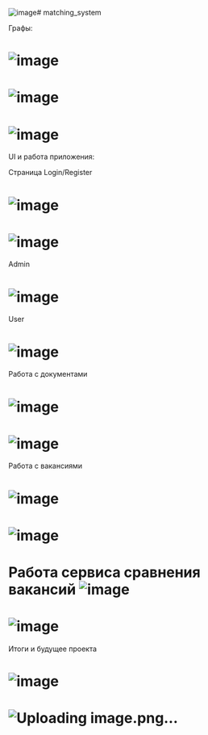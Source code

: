 ![image](https://github.com/user-attachments/assets/02c9a7ed-7f6a-4a43-b574-9effe15febaa)# matching_system

Графы:

![image](https://github.com/user-attachments/assets/5d416238-8714-4ed9-b0d5-94d965ba2988)
=========================================================================================
![image](https://github.com/user-attachments/assets/40e1d9d1-57c0-48c1-a53e-44266864cc54)
=========================================================================================
![image](https://github.com/user-attachments/assets/7357ab22-42b2-4dcc-93db-621a242838a4)
=========================================================================================

UI и работа приложения:

Страница Login/Register

![image](https://github.com/user-attachments/assets/90c92cfc-5f6d-4617-bdec-4b6098c3782e)
=========================================================================================
![image](https://github.com/user-attachments/assets/4817be8b-30a4-4db4-9976-b58a6fd3b6e0)
=========================================================================================

Admin

![image](https://github.com/user-attachments/assets/59f92dd6-9f09-4e4c-b73c-c1d6d3538898)
=========================================================================================
User

![image](https://github.com/user-attachments/assets/ea905b37-7a43-4953-8916-ddcf6e80ab76)
=========================================================================================

Работа с документами

![image](https://github.com/user-attachments/assets/d664b83b-a140-44a7-b109-2bf13711bec3)
=========================================================================================
![image](https://github.com/user-attachments/assets/323e05ba-2aba-4c37-8ea5-0aef861d2f93)
=========================================================================================

Работа с вакансиями

![image](https://github.com/user-attachments/assets/9fc007c9-635c-4ee0-b7fc-59e07549611c)
=========================================================================================
![image](https://github.com/user-attachments/assets/e6c56e96-6b51-4fa0-92d5-1a442c98f228)
=========================================================================================

Работа сервиса сравнения вакансий
![image](https://github.com/user-attachments/assets/b44ec94b-84ab-40bd-8304-1f9d1dcd62e2)
=========================================================================================
![image](https://github.com/user-attachments/assets/26ecde23-2598-44f1-95cf-be2c50b5c4f4)
=========================================================================================

Итоги и будущее проекта

![image](https://github.com/user-attachments/assets/9a4901c3-8b52-4cf8-b284-ad852534f653)
=========================================================================================
![Uploading image.png…]()
=========================================================================================




















